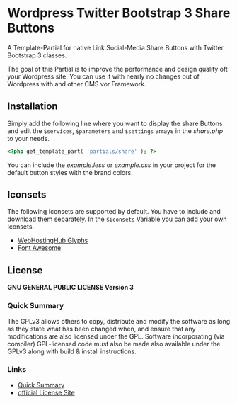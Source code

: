 # Wordpress Twitter Bootstrap 3 Share Buttons

A Template-Partial for native Link Social-Media Share Buttons with Twitter Bootstrap 3 classes.

The goal of this Partial is to improve the performance and design quality oft your Wordpress site. You can use it with nearly no changes out of Wordpress with and other CMS vor Framework.

## Installation

Simply add the following line where you want to display the share Buttons and edit the `$services`, `$parameters` and `$settings` arrays in the _share.php_ to your needs.

```php
<?php get_template_part( 'partials/share' ); ?>
```

You can include the _example.less_ or _example.css_ in your project for the default button styles with the brand colors.

## Iconsets

The following Iconsets are supported by default. You have to include and download them separately. In the `$iconsets` Variable you can add your own Iconsets.

* [WebHostingHub Glyphs](http://www.webhostinghub.com/glyphs)
* [Font Awesome](http://fortawesome.github.io/Font-Awesome)

## License

**GNU GENERAL PUBLIC LICENSE Version 3**

### Quick Summary

The GPLv3 allows others to copy, distribute and modify the software as long as they state what has been changed when, and ensure that any modifications are also licensed under the GPL. Software incorporating (via compiler) GPL-licensed code must also be made also available under the GPLv3 along with build & install instructions.

### Links

* [Quick Summary](https://tldrlegal.com/l/gpl-3.0)
* [official License Site](http://gnu.org/copyleft/gpl-3.0)

